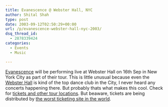 ```yaml
---
title: Evanescence @ Webster Hall, NYC
author: Shital Shah
type: post
date: 2003-09-12T02:50:29+00:00
url: /p/evanescence-webster-hall-nyc-2003/
dsq_thread_id:
  - 2878339424
categories:
  - Events
  - Music

---
```

[Evanescence][1] will be performing live at Webster Hall on 16th Sep in New York City as part of their tour. This is little unusual because even the [Webster Hall][2] is kind of the top dance club in the City, I never heard any concerts happening there. But probably thats what makes this cool. Check for [tickets and other tour locations][3]. But beaware, tickets are being distributed by [the worst ticketing site in the world][4].

 [1]: http://launch.yahoo.com/artist/default.asp?artistID=1098798
 [2]: http://www.webster-hall.com
 [3]: http://www.nintendofusiontour.com/tour_dates.jsp
 [4]: http://www.ticketmaster.com